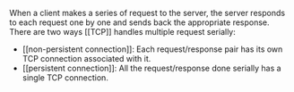 When a client makes a series of request to the server, the server responds to each request one by one and sends back the appropriate response. There are two ways [[TCP]] handles multiple request serially:
- [[non-persistent connection]]: Each request/response pair has its own TCP connection associated with it.
- [[persistent connection]]: All the request/response done serially has a single TCP connection.

